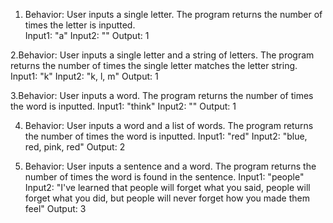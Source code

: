 1. Behavior: User inputs a single letter. The program returns the number of times the letter is inputted.   
Input1: "a"
Input2: ""
Output: 1

2.Behavior: User inputs a single letter and a string of letters. The program returns the number of times the single letter matches the letter string.
Input1: "k"
Input2: "k, l, m"
Output: 1

3.Behavior: User inputs a word. The program returns the number of times the word is inputted.
Input1: "think"
Input2: ""
Output: 1

4. Behavior: User inputs a word and a list of words. The program returns the number of times the word is inputted.
Input1: "red"
Input2: "blue, red, pink, red"
Output: 2

5. Behavior: User inputs a sentence and a word. The program returns the number of times the word is found in the sentence.
Input1: "people"
Input2: "I've learned that people will forget what you said, people will forget what you did, but people will never forget how you made them feel"
Output: 3
